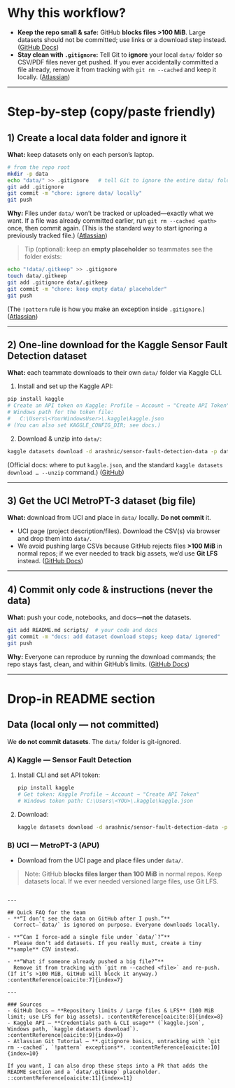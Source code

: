 

# Why this workflow?

* **Keep the repo small & safe:** GitHub **blocks files >100 MiB**. Large datasets should not be committed; use links or a download step instead. ([GitHub Docs][1])
* **Stay clean with `.gitignore`:** Tell Git to **ignore** your local `data/` folder so CSV/PDF files never get pushed. If you ever accidentally committed a file already, remove it from tracking with `git rm --cached` and keep it locally. ([Atlassian][2])

---

# Step-by-step (copy/paste friendly)

## 1) Create a local data folder and ignore it

**What:** keep datasets only on each person’s laptop.

```bash
# from the repo root
mkdir -p data
echo "data/" >> .gitignore   # tell Git to ignore the entire data/ folder
git add .gitignore
git commit -m "chore: ignore data/ locally"
git push
```

**Why:** Files under `data/` won’t be tracked or uploaded—exactly what we want. If a file was already committed earlier, run `git rm --cached <path>` once, then commit again. (This is the standard way to start ignoring a previously tracked file.) ([Atlassian][2])

> Tip (optional): keep an **empty placeholder** so teammates see the folder exists:

```bash
echo "!data/.gitkeep" >> .gitignore
touch data/.gitkeep
git add .gitignore data/.gitkeep
git commit -m "chore: keep empty data/ placeholder"
git push
```

(The `!pattern` rule is how you make an exception inside `.gitignore`.) ([Atlassian][2])

---

## 2) One-line download for the **Kaggle Sensor Fault Detection** dataset

**What:** each teammate downloads to their own `data/` folder via Kaggle CLI.

1. Install and set up the Kaggle API:

```bash
pip install kaggle
# Create an API token on Kaggle: Profile → Account → "Create API Token"
# Windows path for the token file:
#   C:\Users\<YourWindowsUser>\.kaggle\kaggle.json
# (You can also set KAGGLE_CONFIG_DIR; see docs.)
```

2. Download & unzip into `data/`:

```bash
kaggle datasets download -d arashnic/sensor-fault-detection-data -p data --unzip
```

(Official docs: where to put `kaggle.json`, and the standard `kaggle datasets download … --unzip` command.) ([GitHub][3])

---

## 3) Get the **UCI MetroPT-3** dataset (big file)

**What:** download from UCI and place in `data/` locally. **Do not commit** it.

* UCI page (project description/files). Download the CSV(s) via browser and drop them into `data/`.
* We avoid pushing large CSVs because GitHub rejects files **>100 MiB** in normal repos; if we ever needed to track big assets, we’d use **Git LFS** instead. ([GitHub Docs][1])

---

## 4) Commit only code & instructions (never the data)

**What:** push your code, notebooks, and docs—**not** the datasets.

```bash
git add README.md scripts/  # your code and docs
git commit -m "docs: add dataset download steps; keep data/ ignored"
git push
```

**Why:** Everyone can reproduce by running the download commands; the repo stays fast, clean, and within GitHub’s limits. ([GitHub Docs][1])

---

# Drop-in README section 

## Data (local only — not committed)

We **do not commit datasets**. The `data/` folder is git-ignored.

### A) Kaggle — Sensor Fault Detection
1) Install CLI and set API token:
   ```bash
   pip install kaggle
   # Get token: Kaggle Profile → Account → "Create API Token"
   # Windows token path: C:\Users\<YOU>\.kaggle\kaggle.json

2. Download:

   ```bash
   kaggle datasets download -d arashnic/sensor-fault-detection-data -p data --unzip
   ```

### B) UCI — MetroPT-3 (APU)

* Download from the UCI page and place files under `data/`.

> Note: GitHub **blocks files larger than 100 MiB** in normal repos.
> Keep datasets local. If we ever needed versioned large files, use Git LFS.

```

---

## Quick FAQ for the team
- **“I don’t see the data on GitHub after I push.”**  
  Correct—`data/` is ignored on purpose. Everyone downloads locally.

- **“Can I force-add a single file under `data/`?”**  
  Please don’t add datasets. If you really must, create a tiny **sample** CSV instead.

- **“What if someone already pushed a big file?”**  
  Remove it from tracking with `git rm --cached <file>` and re-push. (If it’s >100 MiB, GitHub will block it anyway.) :contentReference[oaicite:7]{index=7}

---

### Sources
- GitHub Docs — **Repository limits / Large files & LFS** (100 MiB limit; use LFS for big assets). :contentReference[oaicite:8]{index=8}  
- Kaggle API — **Credentials path & CLI usage** (`kaggle.json`, Windows path, `kaggle datasets download`). :contentReference[oaicite:9]{index=9}  
- Atlassian Git Tutorial — **.gitignore basics, untracking with `git rm --cached`, `!pattern` exceptions**. :contentReference[oaicite:10]{index=10}

If you want, I can also drop these steps into a PR that adds the README section and a `data/.gitkeep` placeholder.
::contentReference[oaicite:11]{index=11}
```

[1]: https://docs.github.com/enterprise-cloud%40latest/repositories/working-with-files/managing-large-files/about-large-files-on-github?utm_source=chatgpt.com "About large files on GitHub - GitHub Enterprise Cloud Docs"
[2]: https://www.atlassian.com/git/tutorials/saving-changes/gitignore?utm_source=chatgpt.com ".gitignore file - ignoring files in Git | Atlassian Git Tutorial"
[3]: https://github.com/Kaggle/kaggle-api/blob/main/docs/README.md?utm_source=chatgpt.com "kaggle-api/docs/README.md at main · Kaggle/kaggle-api · GitHub"
